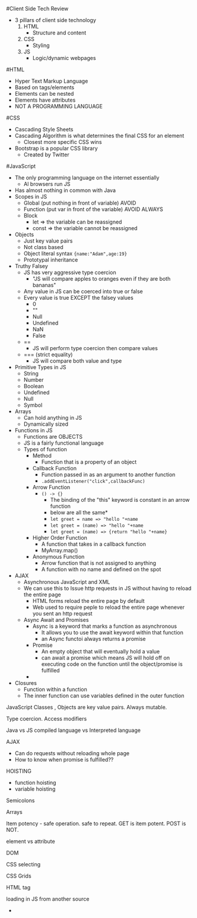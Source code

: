 #Client Side Tech Review
- 3 pillars of client side technology
	1. HTML
		- Structure and content
	2. CSS
		- Styling
	3. JS
		- Logic/dynamic webpages 

#HTML
- Hyper Text Markup Language
- Based on tags/elements
- Elements can be nested
- Elements have attributes
- NOT A PROGRAMMING LANGUAGE

#CSS
- Cascading Style Sheets
- Cascading Algorithm is what determines the final CSS for an element
	- Closest more specific CSS wins
- Bootstrap is a popular CSS library
	- Created by Twitter

#JavaScript
- The only programming language on the internet essentially
	- Al browsers run JS
- Has almost nothing in common with Java
- Scopes in JS
	- Global (put nothing in front of variable) AVOID
	- Function (put var in front of the variable) AVOID ALWAYS
	- Block 
		- let => the variable can be reassigned
		- const => the variable cannot be reassigned
- Objects
	- Just key value pairs
	- Not class based
	- Object literal syntax `{name:"Adam",age:19}`
	- Prototypal inheritance
- Truthy Falsey
	- JS has very aggressive type coercion 
		- "JS will compare apples to oranges even if they are both bananas"
	- Any value in JS can be coerced into true or false
	- Every value  is true EXCEPT the falsey values
		- 0
		- ""
		- Null
		- Undefined
		- NaN
		- False
	- ==
		- JS will perform type coercion then compare values
	- === (strict equality)
		- JS will compare both value and type
- Primitive Types in JS
	- String
	- Number
	- Boolean
	- Undefined
	- Null
	- Symbol
- Arrays
	- Can hold anything in JS
	- Dynamically sized
- Functions in JS
	- Functions are OBJECTS
	- JS is a fairly functional language
	- Types of function
		- Method
			- Function that is a property of an object
		- Callback Function
			- Function passed in as an argument to another function
			- `.addEventListener("click",callbackFunc)`
		- Arrow Function
			- `() -> {}`
				- The binding of the "this" keyword is constant in an arrow function
				- below are all the same*
				- `let greet = name => "hello "+name`
				- `let greet = (name) => "hello "+name`
				- `let greet = (name) => {return "hello "+name}`
		- Higher Order Function
			- A function that takes in a callback function
			- MyArray.map()
		- Anonymous Function
			- Arrow function that is not assigned to anything
			- A function with no name and defined on the spot
- AJAX
	- Asynchronous JavaScript and XML
	- We can use this to Issue http requests in JS without having to reload the entire page
		- HTML forms reload the entire page by default
		- Web used to require peple to reload the entire page whenever you sent an http request
	- Async Await and Promises
		- Async is a keyword that marks a function as asynchronous
			- It allows you to use the await keyword within that function
			- an Async functoi always returns a promise
		- Promise
			- An empty object that will eventually hold a value
			- can await a promise which means JS will hold off on executing code on the function until the object/promise is fulfilled
		- 
- Closures
	- Function within a function
	- The inner function can use variables defined in the outer function

	
	
	
JavaScript Classes , 
Objects are key value pairs. 
Always mutable. 

Type coercion. 
Access modifiers

Java vs JS
compiled language vs Interpreted language

AJAX
- Can do requests without reloading whole page
- How to know when promise is fulfilled??

HOISTING
- function hoisting
- variable hoisting

Semicolons

Arrays 

Item potency - safe operation. safe to repeat. GET is item potent. POST is NOT. 

element vs attribute

DOM

CSS selecting

CSS Grids

HTML <meta> tag

loading in JS from another source
- <script src=?>
- link, src, href

Type coercion

For in, for each

addEventListener

callback function

data types

Objects in Java vs JS
- inheritance 
- 

Fetch

AJAX

Web Hosting

Security issues

Cross site request forgeries
- OOS security rules
- Session ID
- JWTs
- 

MVC patterns
- Model View Controller patterns
- 

Responsive 
- changes while resizing, or on different devices
- CSS
- set diff rules for viewpoints
- 

unshift method
- 
